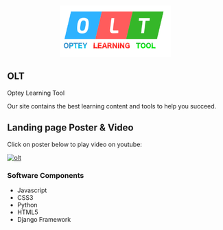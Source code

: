 <p align="center">
  <img width="260" height="120" src="https://github.com/sajivfrancis/opteylearningtool/blob/master/source/content/assets/olt.png?raw=true">
</p>

## OLT
Optey Learning Tool

Our site contains the best learning content and tools to help you succeed.

## Landing page Poster & Video
<meta http-equiv="X-UA-Compatible" content="IE=Edge,chrome=1">
Click on poster below to play video on youtube:

[![olt](https://raw.githubusercontent.com/sajivfrancis/opteylearningtool/master/source/content/media/oltgithubimage.png)](https://youtu.be/uzxuCmjRxRs)

### Software Components

- Javascript
- CSS3
- Python
- HTML5
- Django Framework
